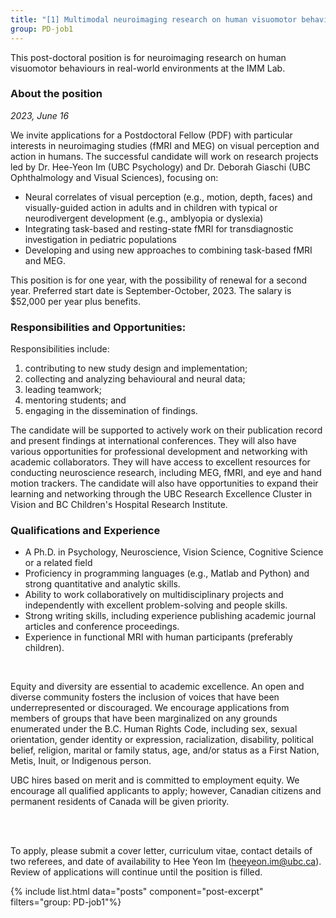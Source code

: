```yaml
---
title: "[1] Multimodal neuroimaging research on human visuomotor behaviours in real-world settings – Postdoctoral Fellow"
group: PD-job1
---
```

This post-doctoral position is for neuroimaging research on human visuomotor behaviours in real-world environments at the IMM Lab. 

### About the position 
*2023, June 16*



We invite applications for a Postdoctoral Fellow (PDF) with particular interests in neuroimaging studies (fMRI and MEG) on visual perception and action in humans. The successful candidate will
work on research projects led by Dr. Hee-Yeon Im (UBC Psychology) and Dr. Deborah Giaschi (UBC Ophthalmology and Visual Sciences), focusing on:

  - Neural correlates of visual perception (e.g., motion, depth, faces) and visually-guided action in adults and in children with typical or neurodivergent development (e.g., amblyopia or dyslexia)
  - Integrating task-based and resting-state fMRI for transdiagnostic investigation in pediatric populations
  - Developing and using new approaches to combining task-based fMRI and MEG.

This position is for one year, with the possibility of renewal for a second year. Preferred start date is September-October, 2023. The salary is $52,000 per year plus benefits.


### Responsibilities and Opportunities: 

Responsibilities include: 
1. contributing to new study design and implementation; 
2. collecting and analyzing behavioural and neural data; 
3. leading teamwork; 
4. mentoring students; and 
5. engaging in the dissemination of findings. 


The candidate will be supported to actively work on their publication record and present findings at international conferences. They will also have various opportunities for professional development
and networking with academic collaborators. They will have access to excellent resources for conducting neuroscience research, including MEG, fMRI, and eye and hand motion trackers. The candidate will also have opportunities to expand their learning and networking
through the UBC Research Excellence Cluster in Vision and BC Children's Hospital Research Institute. 

### Qualifications and Experience

  - A Ph.D. in Psychology, Neuroscience, Vision Science, Cognitive Science or a related field
  - Proficiency in programming languages (e.g., Matlab and Python) and strong quantitative and analytic skills.
  - Ability to work collaboratively on multidisciplinary projects and independently with excellent problem-solving and people skills.
  - Strong writing skills, including experience publishing academic journal articles and conference proceedings.
  - Experience in functional MRI with human participants (preferably children).

<br>

Equity and diversity are essential to academic excellence. An open and diverse community fosters the inclusion of voices that have been underrepresented or discouraged. We encourage applications from members of groups that have been marginalized on any grounds enumerated under the B.C. Human Rights Code, including sex, sexual orientation, gender identity or expression, racialization, disability, political belief, religion, marital or family status, age, and/or status as a First Nation, Metis, Inuit, or Indigenous person.


UBC hires based on merit and is committed to employment equity. We encourage all qualified applicants to apply; however, Canadian citizens and permanent residents of Canada will be given priority.

<br>
<br>


To apply, please submit a cover letter, curriculum vitae, contact details of two referees, and date of availability to Hee Yeon Im (heeyeon.im@ubc.ca). Review of applications will continue until the position is filled.

{% include list.html data="posts" component="post-excerpt" filters="group: PD-job1"%}




